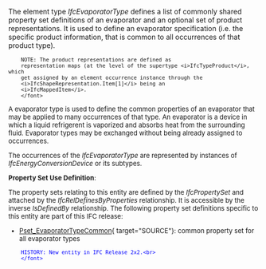 ﻿The element type _IfcEvaporatorType_ defines a list of commonly shared property set definitions of an evaporator and an optional set of product representations. It is used to define an evaporator specification (i.e. the specific product information, that is common to all occurrences of that product type).

> <font size="-1">
		NOTE: The product representations are defined as
		representation maps (at the level of the supertype <i>IfcTypeProduct</i>, which
		get assigned by an element occurrence instance through the
		<i>IfcShapeRepresentation.Item[1]</i> being an
		<i>IfcMappedItem</i>.
    	</font>

A evaporator type is used to define the common properties of an evaporator that may be applied to many occurrences of that type. An evaporator is a device in which a liquid refrigerent is vaporized and absorbs heat from the surrounding fluid. Evaporator types may be exchanged without being already assigned to occurrences.

The occurrences of the _IfcEvaporatorType_ are represented by instances of _IfcEnergyConversionDevice_ or its subtypes.

****Property Set Use Definition****:

The property sets relating to this entity are defined by the _IfcPropertySet_ and attached by the _IfcRelDefinesByProperties_ relationship. It is accessible by the inverse _IsDefinedBy_ relationship. The following property set definitions specific to this entity are part of this IFC release:

* [Pset_EvaporatorTypeCommon](../../psd/IfcHvacDomain/Pset_EvaporatorTypeCommon.xml){ target="SOURCE"}: common property set for all evaporator types 

> <font color="#0000ff" size="-1">
    	HISTORY: New entity in IFC Release 2x2.<br>
    	</font>

